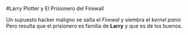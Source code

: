 

#Larry Plotter y El Prisionero del Firewall

Un supuesto hacker maligno se salta el *Firewal* y siembra el *kernel panic*
Pero resulta que el prisionero es familia de **Larry** y que es de los buenos.